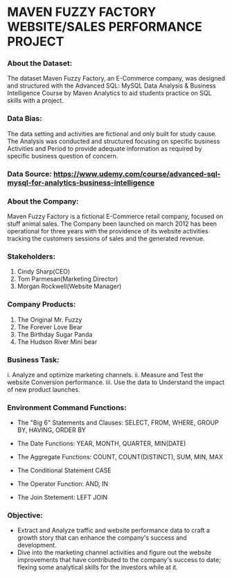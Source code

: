 # MAVEN FUZZY FACTORY WEBSITE/SALES PERFORMANCE PROJECT
### About the Dataset:
The dataset Maven Fuzzy Factory, an E-Commerce company, was designed and structured with the Advanced SQL: MySQL Data Analysis & Business Intelligence Course by Maven Analytics to aid students practice on SQL skills with a project.
### Data Bias: 
The data setting and activities are fictional and only built for study cause. 
The Analysis was conducted and structured focusing on specific business Activities and Period to provide adequate information as required by specific business question of concern.
### Data Source: <https://www.udemy.com/course/advanced-sql-mysql-for-analytics-business-intelligence>

### About the Company:
Maven Fuzzy Factory is a fictional E-Commerce retail company, focused on stuff animal sales.
The Company been launched on march 2012 has been operational for three years with the providence of its website activities tracking the customers sessions of sales and the generated revenue.

### Stakeholders:
1. Cindy Sharp(CEO)
2. Tom Parmesan(Marketing Director)
3. Morgan Rockwell(Website Manager)

### Company Products:
1. The Original Mr. Fuzzy
2. The Forever Love Bear
3. The Birthday Sugar Panda
4. The Hudson River Mini bear

### Business Task:
i. Analyze and optimize marketing channels.
ii. Measure and Test the website Conversion performance.
iii. Use the data to Understand the impact of new product launches.

### Environment Command Functions:
- The "Big 6" Statements and Clauses:
SELECT, FROM, WHERE, GROUP BY, HAVING, ORDER BY

- The Date Functions:
YEAR, MONTH, QUARTER, MIN(DATE)

- The Aggregate Functions:
COUNT, COUNT(DISTINCT), SUM, MIN, MAX

- The Conditional Statement
CASE

- The Operator Function:
AND, IN

- The Join Stetement:
LEFT JOIN

### Objective:
- Extract and Analyze traffic and website performance data to craft a growth story that can enhance the company's success and development.
- Dive into the marketing channel activities and figure out the website improvements that have contributed to the company's success to date;
flexing some analytical skills for the investors while at it.
